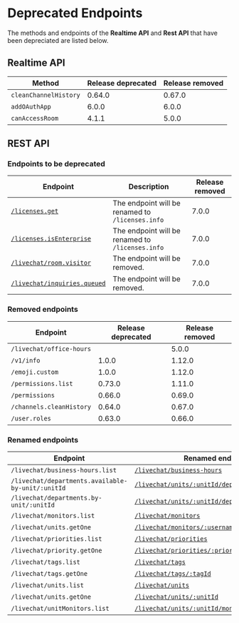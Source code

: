 # Deprecated Endpoints

The methods and endpoints of the **Realtime API** and **Rest API** that have been depreciated are listed below.

## Realtime API

| Method                | Release deprecated | Release removed |
| --------------------- | ------------------ | --------------- |
| `cleanChannelHistory` | 0.64.0             | 0.67.0          |
| `addOAuthApp`         | 6.0.0              | 6.0.0           |
| `canAccessRoom`       | 4.1.1              | 5.0.0           |

## REST API

### Endpoints to be deprecated

| Endpoint                                                                                                                                                          | Description                                      | Release removed |
| ----------------------------------------------------------------------------------------------------------------------------------------------------------------- | ------------------------------------------------ | --------------- |
| [`/licenses.get`](https://developer.rocket.chat/reference/api/rest-api/endpoints/miscellaneous/licenses/get-licenses)                                             | The endpoint will be renamed to `/licenses.info` | 7.0.0           |
| [`/licenses.isEnterprise`](https://developer.rocket.chat/reference/api/rest-api/endpoints/miscellaneous/licenses/confirm-enterprise-license)                      | The endpoint will be renamed to `/licenses.info` | 7.0.0           |
| [`/livechat/room.visitor`](https://developer.rocket.chat/reference/api/rest-api/endpoints/omnichannel/livechat-endpoints/livechat-room/update-room-visitor-info)  | The endpoint will be removed.                    | 7.0.0           |
| [`/livechat/inquiries.queued`](https://developer.rocket.chat/reference/api/rest-api/endpoints/omnichannel/livechat-endpoints/livechat-inquiries/inquiries-queued) | The endpoint will be removed.                    | 7.0.0           |

### Removed endpoints

| Endpoint                 | Release deprecated | Release removed |
| ------------------------ | ------------------ | --------------- |
| `/livechat/office-hours` |                    | 5.0.0           |
| `/v1/info`               | 1.0.0              | 1.12.0          |
| `/emoji.custom`          | 1.0.0              | 1.12.0          |
| `/permissions.list`      | 0.73.0             | 1.11.0          |
| `/permissions`           | 0.66.0             | 0.69.0          |
| `/channels.cleanHistory` | 0.64.0             | 0.67.0          |
| `/user.roles`            | 0.63.0             | 0.66.0          |

### Renamed endpoints

| Endpoint                                          | Renamed endpoint                                                                                                                                                                                     | Release |
| ------------------------------------------------- | ---------------------------------------------------------------------------------------------------------------------------------------------------------------------------------------------------- | ------- |
| `/livechat/business-hours.list`                   | [`/livechat/business-hours`](https://developer.rocket.chat/reference/api/rest-api/endpoints/omnichannel/livechat-endpoints/business-hours/get-business-hours)                                        | 5.0.0   |
| `/livechat/departments.available-by-unit/:unitId` | [`/livechat/units/:unitId/departments/available`](https://developer.rocket.chat/reference/api/rest-api/endpoints/omnichannel/livechat-endpoints/livechat-units/get-available-departments-by-unit-id) | 5.0.0   |
| `/livechat/departments.by-unit/:unitId`           | [`/livechat/units/:unitId/departments`](https://developer.rocket.chat/reference/api/rest-api/endpoints/omnichannel/livechat-endpoints/livechat-units/get-departments-by-unit-id)                     | 5.0.0   |
| `/livechat/monitors.list`                         | [`/livechat/monitors`](https://developer.rocket.chat/reference/api/rest-api/endpoints/omnichannel/livechat-endpoints/livechat-monitors/get-list-of-monitors)                                         | 5.0.0   |
| `/livechat/units.getOne`                          | [`/livechat/monitors/:username`](https://developer.rocket.chat/reference/api/rest-api/endpoints/omnichannel/livechat-endpoints/livechat-monitors/get-a-monitor)                                      | 5.0.0   |
| `/livechat/priorities.list`                       | [`/livechat/priorities`](https://developer.rocket.chat/reference/api/rest-api/endpoints/omnichannel/livechat-endpoints/livechat-priorities/get-priorities)                                           | 5.0.0   |
| `/livechat/priority.getOne`                       | [`/livechat/priorities/:priorityId`](https://developer.rocket.chat/reference/api/rest-api/endpoints/omnichannel/livechat-endpoints/livechat-priorities/get-a-priority)                               | 5.0.0   |
| `/livechat/tags.list`                             | [`/livechat/tags`](https://developer.rocket.chat/reference/api/rest-api/endpoints/omnichannel/livechat-endpoints/livechat-tags/get-list-of-tags)                                                     | 5.0.0   |
| `/livechat/tags.getOne`                           | [`/livechat/tags/:tagId`](https://developer.rocket.chat/reference/api/rest-api/endpoints/omnichannel/livechat-endpoints/livechat-tags/get-a-tag)                                                     | 5.0.0   |
| `/livechat/units.list`                            | [`/livechat/units`](https://developer.rocket.chat/reference/api/rest-api/endpoints/omnichannel/livechat-endpoints/livechat-units/get-list-of-units)                                                  | 5.0.0   |
| `/livechat/units.getOne`                          | [`/livechat/units/:unitId`](https://developer.rocket.chat/reference/api/rest-api/endpoints/omnichannel/livechat-endpoints/livechat-units/get-a-unit)                                                 | 5.0.0   |
| `/livechat/unitMonitors.list`                     | [`/livechat/units/:unitId/monitors`](https://developer.rocket.chat/reference/api/rest-api/endpoints/omnichannel/livechat-endpoints/livechat-units/get-list-of-unit-monitors)                         | 5.0.0   |
